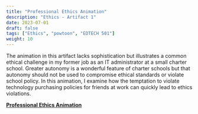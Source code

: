 ```yaml
---
title: "Professional Ethics Animation"
description: "Ethics - Artifact 1"
date: 2023-07-01
draft: false
tags: ["Ethics", "powtoon", "EDTECH 501"]
weight: 10
---
```

The animation in this artifact lacks sophistication but illustrates a common ethical challenge in my former job as an IT administrator at a small charter school.  Greater autonomy is a wonderful feature of charter schools but that autonomy should not be used to compromise ethical standards or violate school policy.  In this animation, I examine how the temptation to violate technology purchasing policies for friends at work can quickly lead to ethics violations.



**[Professional Ethics Animation](https://www.powtoon.com/ws/b4wJVQnKWiY/1/m)**
